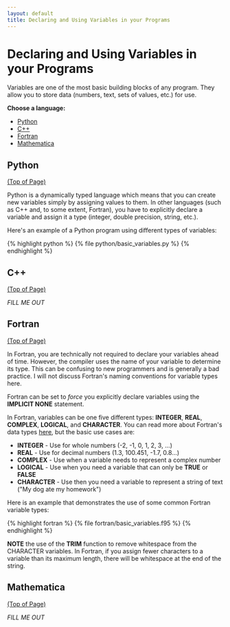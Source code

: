 ```yaml
---
layout: default
title: Declaring and Using Variables in your Programs
---
```


# Declaring  and Using Variables in your Programs

Variables are one of the most basic building blocks of any program.  They allow you to store data (numbers, text, sets of values, etc.) for use.

**Choose a language:**

* [Python](#python)
* [C++](#cpp)
* [Fortran](#fortran)
* [Mathematica](#mathematica)

<a name="python"></a>
## Python
<div class="to-top"><a href="#top">(Top of Page)</a></div>
<div style="clear: both;"></div>

Python is a dynamically typed language which means that you can create new variables simply by assigning values to them.  In other languages (such as C++ and, to some extent, Fortran), you have to explicitly declare a variable and assign it a type (integer, double precision, string, etc.).

Here's an example of a Python program using different types of variables:

{% highlight python %}
{% file python/basic_variables.py %}
{% endhighlight %}

<a name="cpp"></a>
## C++
<div class="to-top"><a href="#top">(Top of Page)</a></div>
<div style="clear: both;"></div>

*FILL ME OUT*

<a name="fortran"></a>
## Fortran
<div class="to-top"><a href="#top">(Top of Page)</a></div>
<div style="clear: both;"></div>

In Fortran, you are technically not required to declare your variables ahead of time.  However, the compiler uses the name of your variable to determine its type.  This can be confusing to new programmers and is generally a bad practice.  I will not discuss Fortran's naming conventions for variable types here.

Fortran can be set to *force* you explicitly declare variables using the **IMPLICIT NONE** statement.

In Fortran, variables can be one five different types: **INTEGER**, **REAL**, **COMPLEX**, **LOGICAL**, and **CHARACTER**.  You can read more about Fortran's data types [here](http://en.wikipedia.org/wiki/Fortran_95_language_features#Intrinsic_data_types), but the basic use cases are:

* **INTEGER** - Use for whole numbers (-2, -1, 0, 1, 2, 3, ...)
* **REAL** - Use for decimal numbers (1.3, 100.451, -1.7, 0.8...)
* **COMPLEX** - Use when a variable needs to represent a complex number
* **LOGICAL** - Use when you need a variable that can only be **TRUE** or **FALSE**
* **CHARACTER** - Use then you need a variable to represent a string of text ("My dog ate my homework")

Here is an example that demonstrates the use of some common Fortran variable types:

{% highlight fortran %}
{% file fortran/basic_variables.f95 %}
{% endhighlight %}

**NOTE** the use of the **TRIM** function to remove whitespace from the CHARACTER variables.  In Fortran, if you assign fewer characters to a variable than its maximum length, there will be whitespace at the end of the string.

<a name="mathematica"></a>
## Mathematica
<div class="to-top"><a href="#top">(Top of Page)</a></div>
<div style="clear: both;"></div>

*FILL ME OUT*
